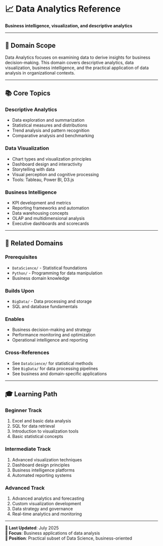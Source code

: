 # 📈 Data Analytics Reference

**Business intelligence, visualization, and descriptive analytics**

---

## 🎯 Domain Scope

Data Analytics focuses on examining data to derive insights for business decision-making. This domain covers descriptive analytics, data visualization, business intelligence, and the practical application of data analysis in organizational contexts.

---

## 📚 Core Topics

### **Descriptive Analytics**

- Data exploration and summarization
- Statistical measures and distributions
- Trend analysis and pattern recognition
- Comparative analysis and benchmarking

### **Data Visualization**

- Chart types and visualization principles
- Dashboard design and interactivity
- Storytelling with data
- Visual perception and cognitive processing
- Tools: Tableau, Power BI, D3.js

### **Business Intelligence**

- KPI development and metrics
- Reporting frameworks and automation
- Data warehousing concepts
- OLAP and multidimensional analysis
- Executive dashboards and scorecards

---

## 🔗 Related Domains

### **Prerequisites**

- `DataScience/` - Statistical foundations
- `Python/` - Programming for data manipulation
- Business domain knowledge

### **Builds Upon**

- `BigData/` - Data processing and storage
- SQL and database fundamentals

### **Enables**

- Business decision-making and strategy
- Performance monitoring and optimization
- Operational intelligence and reporting

### **Cross-References**

- See `DataScience/` for statistical methods
- See `BigData/` for data processing pipelines
- See business and domain-specific applications

---

## 🎓 Learning Path

### **Beginner Track**

1. Excel and basic data analysis
2. SQL for data retrieval
3. Introduction to visualization tools
4. Basic statistical concepts

### **Intermediate Track**

1. Advanced visualization techniques
2. Dashboard design principles
3. Business intelligence platforms
4. Automated reporting systems

### **Advanced Track**

1. Advanced analytics and forecasting
2. Custom visualization development
3. Data strategy and governance
4. Real-time analytics and monitoring

---

**📅 Last Updated**: July 2025  
**🎯 Focus**: Business applications of data analysis  
**📍 Position**: Practical subset of Data Science, business-oriented
